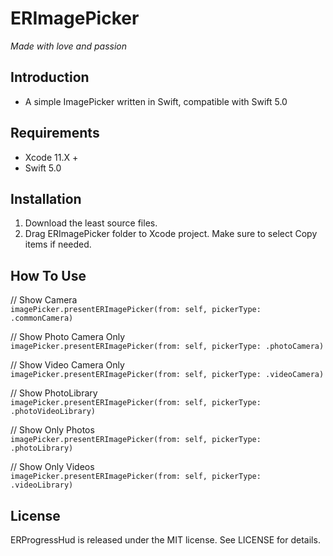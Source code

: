 # ERImagePicker
*Made with love and passion*

## Introduction
* A simple ImagePicker written in Swift, compatible with Swift 5.0

## Requirements 
* Xcode 11.X +
* Swift 5.0

## Installation
1. Download the least source files.
2. Drag ERImagePicker folder to Xcode project. Make sure to select Copy items if needed.

## How To Use

// Show Camera<br />
    ```
        imagePicker.presentERImagePicker(from: self, pickerType: .commonCamera)
    ```

// Show Photo Camera Only<br />
        ```
        imagePicker.presentERImagePicker(from: self, pickerType: .photoCamera)
    ```

// Show Video Camera Only<br />
        ```
        imagePicker.presentERImagePicker(from: self, pickerType: .videoCamera)
    ```

// Show PhotoLibrary <br />
        ```
        imagePicker.presentERImagePicker(from: self, pickerType: .photoVideoLibrary)
    ```
    
// Show Only Photos<br />
        ```
        imagePicker.presentERImagePicker(from: self, pickerType: .photoLibrary)
    ```
    
// Show Only Videos<br />
        ```
            imagePicker.presentERImagePicker(from: self, pickerType: .videoLibrary)
    ```
    
## License
ERProgressHud is released under the MIT license. See LICENSE for details.


